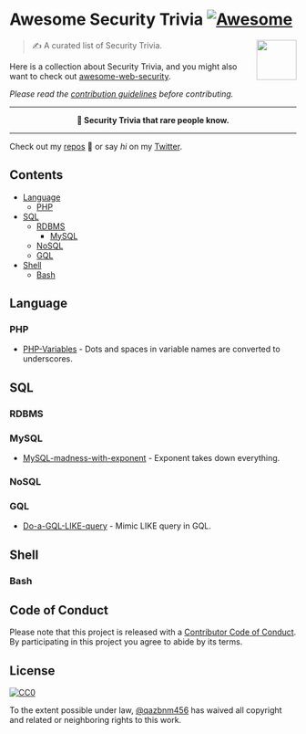 # Awesome Security Trivia [![Awesome](https://cdn.rawgit.com/sindresorhus/awesome/d7305f38d29fed78fa85652e3a63e154dd8e8829/media/badge.svg)](https://github.com/sindresorhus/awesome)

<img src="https://upload.wikimedia.org/wikipedia/en/archive/2/27/20100328194043%21Trivia.png" align="right" width="70">

> ✍️ A curated list of Security Trivia.

Here is a collection about Security Trivia, and you might also want to check out [awesome-web-security](https://github.com/qazbnm456/awesome-web-security).

*Please read the [contribution guidelines](CONTRIBUTING.md) before contributing.*

---

<p align="center"><b>🌈 Security Trivia that rare people know.</b></p>

---

Check out my [repos](https://github.com/qazbnm456) 🐾 or say *hi* on my [Twitter](https://twitter.com/qazbnm456).

## Contents

- [Language](#lang)
    - [PHP](#lang-php)
- [SQL](#sql)
    - [RDBMS](#rdbms)
        - [MySQL](#rdbms-mysql)
    - [NoSQL](#nosql)
    - [GQL](#gql)
- [Shell](#shell)
    - [Bash](#shell-bash)

## Language

<a name="lang-php"></a>
### PHP

* [PHP-Variables](PHP-Variables.md) - Dots and spaces in variable names are converted to underscores.

## SQL

### RDBMS

<a name="rdbms-mysql"></a>
### MySQL

* [MySQL-madness-with-exponent](MySQL-madness-with-exponent.md) - Exponent takes down everything.

### NoSQL

### GQL

* [Do-a-GQL-LIKE-query](Do-a-GQL-LIKE-query.md) - Mimic LIKE query in GQL.

## Shell

<a name="shell-bash"></a>
### Bash

## Code of Conduct

Please note that this project is released with a [Contributor Code of Conduct](code-of-conduct.md). By participating in this project you agree to abide by its terms.

## License

[![CC0](http://mirrors.creativecommons.org/presskit/buttons/88x31/svg/cc-zero.svg)](https://creativecommons.org/publicdomain/zero/1.0/)

To the extent possible under law, [@qazbnm456](https://qazbnm456.github.io/) has waived all copyright and related or neighboring rights to this work.
